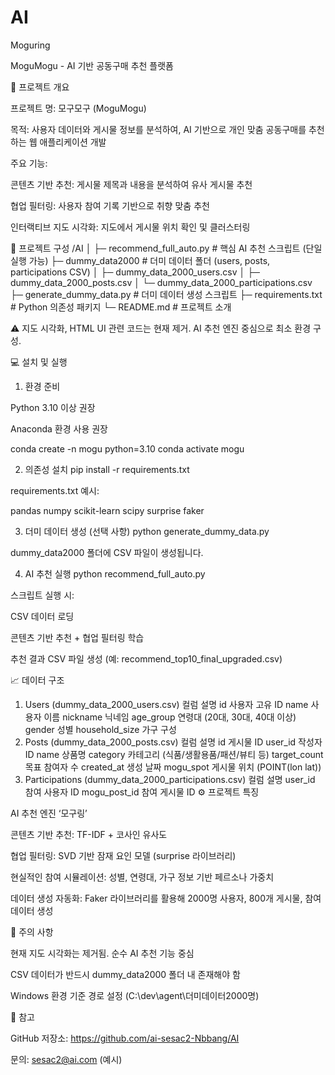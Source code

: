 # AI
Moguring

MoguMogu - AI 기반 공동구매 추천 플랫폼

<!-- 필요하면 로고 이미지 경로 추가 -->

🚀 프로젝트 개요

프로젝트 명: 모구모구 (MoguMogu)

목적: 사용자 데이터와 게시물 정보를 분석하여, AI 기반으로 개인 맞춤 공동구매를 추천하는 웹 애플리케이션 개발

주요 기능:

콘텐츠 기반 추천: 게시물 제목과 내용을 분석하여 유사 게시물 추천

협업 필터링: 사용자 참여 기록 기반으로 취향 맞춤 추천

인터랙티브 지도 시각화: 지도에서 게시물 위치 확인 및 클러스터링

📂 프로젝트 구성
/AI
│
├─ recommend_full_auto.py          # 핵심 AI 추천 스크립트 (단일 실행 가능)
├─ dummy_data2000                  # 더미 데이터 폴더 (users, posts, participations CSV)
│   ├─ dummy_data_2000_users.csv
│   ├─ dummy_data_2000_posts.csv
│   └─ dummy_data_2000_participations.csv
├─ generate_dummy_data.py          # 더미 데이터 생성 스크립트
├─ requirements.txt                # Python 의존성 패키지
└─ README.md                       # 프로젝트 소개


⚠️ 지도 시각화, HTML UI 관련 코드는 현재 제거. AI 추천 엔진 중심으로 최소 환경 구성.

💻 설치 및 실행
1. 환경 준비

Python 3.10 이상 권장

Anaconda 환경 사용 권장

conda create -n mogu python=3.10
conda activate mogu

2. 의존성 설치
pip install -r requirements.txt


requirements.txt 예시:

pandas
numpy
scikit-learn
scipy
surprise
faker

3. 더미 데이터 생성 (선택 사항)
python generate_dummy_data.py


dummy_data2000 폴더에 CSV 파일이 생성됩니다.

4. AI 추천 실행
python recommend_full_auto.py


스크립트 실행 시:

CSV 데이터 로딩

콘텐츠 기반 추천 + 협업 필터링 학습

추천 결과 CSV 파일 생성 (예: recommend_top10_final_upgraded.csv)

📈 데이터 구조
1. Users (dummy_data_2000_users.csv)
컬럼	설명
id	사용자 고유 ID
name	사용자 이름
nickname	닉네임
age_group	연령대 (20대, 30대, 40대 이상)
gender	성별
household_size	가구 구성
2. Posts (dummy_data_2000_posts.csv)
컬럼	설명
id	게시물 ID
user_id	작성자 ID
name	상품명
category	카테고리 (식품/생활용품/패션/뷰티 등)
target_count	목표 참여자 수
created_at	생성 날짜
mogu_spot	게시물 위치 (POINT(lon lat))
3. Participations (dummy_data_2000_participations.csv)
컬럼	설명
user_id	참여 사용자 ID
mogu_post_id	참여 게시물 ID
⚙️ 프로젝트 특징

AI 추천 엔진 ‘모구링’

콘텐츠 기반 추천: TF-IDF + 코사인 유사도

협업 필터링: SVD 기반 잠재 요인 모델 (surprise 라이브러리)

현실적인 참여 시뮬레이션: 성별, 연령대, 가구 정보 기반 페르소나 가중치

데이터 생성 자동화: Faker 라이브러리를 활용해 2000명 사용자, 800개 게시물, 참여 데이터 생성

📌 주의 사항

현재 지도 시각화는 제거됨. 순수 AI 추천 기능 중심

CSV 데이터가 반드시 dummy_data2000 폴더 내 존재해야 함

Windows 환경 기준 경로 설정 (C:\dev\agent\더미데이터2000명)

📝 참고

GitHub 저장소: https://github.com/ai-sesac2-Nbbang/AI

문의: sesac2@ai.com
 (예시)